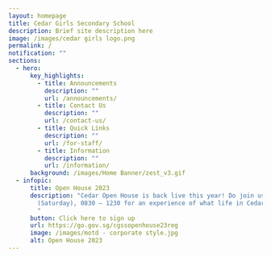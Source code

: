 ```yaml
---
layout: homepage
title: Cedar Girls Secondary School
description: Brief site description here
image: /images/cedar girls logo.png
permalink: /
notification: ""
sections:
  - hero:
      key_highlights:
        - title: Announcements
          description: ""
          url: /announcements/
        - title: Contact Us
          description: ""
          url: /contact-us/
        - title: Quick Links
          description: ""
          url: /for-staff/
        - title: Information
          description: ""
          url: /information/
      background: /images/Home Banner/zest_v3.gif
  - infopic:
      title: Open House 2023
      description: "Cedar Open House is back live this year! Do join us on 20 May 2023
        (Saturday), 0830 – 1230 for an experience of what life in Cedar is like.
        "
      button: Click here to sign up
      url: https://go.gov.sg/cgssopenhouse23reg
      image: /images/motd - corporate style.jpg
      alt: Open House 2023
---
```

